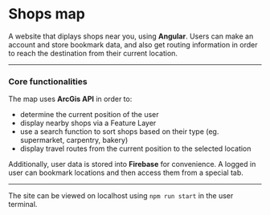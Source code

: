 # Shops map
A website that diplays shops near you, using **Angular**. Users can make an account and store bookmark data, and also get routing information in order to reach the destination from their current location.
_________________
### Core functionalities

The map uses **ArcGis API** in order to:
- determine the current position of the user
- display nearby shops via a Feature Layer
- use a search function to sort shops based on their type (eg. supermarket, carpentry, bakery)
- display travel routes from the current position to the selected location

Additionally, user data is stored into **Firebase** for convenience. A logged in user can bookmark locations and then access them from a special tab.
___________________
The site can be viewed on localhost using ``npm run start`` in the user terminal.
